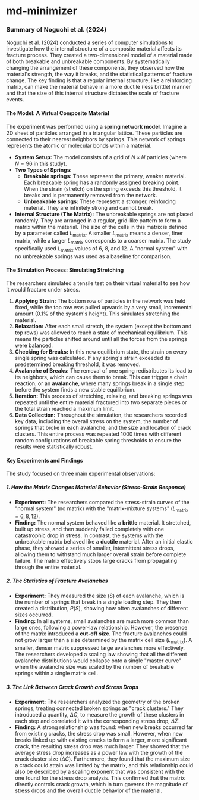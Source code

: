 # md-minimizer

### Summary of Noguchi et al. (2024)

Noguchi et al. (2024) conducted a series of computer simulations to investigate how the internal structure of a composite material affects its fracture process. They created a two-dimensional model of a material made of both breakable and unbreakable components. By systematically changing the arrangement of these components, they observed how the material's strength, the way it breaks, and the statistical patterns of fracture change. The key finding is that a regular internal structure, like a reinforcing matrix, can make the material behave in a more ductile (less brittle) manner and that the size of this internal structure dictates the scale of fracture events.

#### The Model: A Virtual Composite Material

The experiment was performed using a **spring network model**. Imagine a 2D sheet of particles arranged in a triangular lattice. These particles are connected to their nearest neighbors by springs. This network of springs represents the atomic or molecular bonds within a material.

* **System Setup:** The model consists of a grid of $N \times N$ particles (where $N=96$ in this study).
* **Two Types of Springs:**
    * **Breakable springs:** These represent the primary, weaker material. Each breakable spring has a randomly assigned breaking point. When the strain (stretch) on the spring exceeds this threshold, it breaks and is permanently removed from the network.
    * **Unbreakable springs:** These represent a stronger, reinforcing material. They are infinitely strong and cannot break.
* **Internal Structure (The Matrix):** The unbreakable springs are not placed randomly. They are arranged in a regular, grid-like pattern to form a matrix within the material. The size of the cells in this matrix is defined by a parameter called $L_{\text{matrix}}$. A smaller $L_{\text{matrix}}$ means a denser, finer matrix, while a larger $L_{\text{matrix}}$ corresponds to a coarser matrix. The study specifically used $L_{\text{matrix}}$ values of 6, 8, and 12. A "normal system" with no unbreakable springs was used as a baseline for comparison.

#### The Simulation Process: Simulating Stretching

The researchers simulated a tensile test on their virtual material to see how it would fracture under stress.

1.  **Applying Strain:** The bottom row of particles in the network was held fixed, while the top row was pulled upwards by a very small, incremental amount ($0.1\%$ of the system's height). This simulates stretching the material.
2.  **Relaxation:** After each small stretch, the system (except the bottom and top rows) was allowed to reach a state of mechanical equilibrium. This means the particles shifted around until all the forces from the springs were balanced.
3.  **Checking for Breaks:** In this new equilibrium state, the strain on every single spring was calculated. If any spring's strain exceeded its predetermined breaking threshold, it was removed.
4.  **Avalanche of Breaks:** The removal of one spring redistributes its load to its neighbors, which can cause them to break. This can trigger a chain reaction, or an **avalanche**, where many springs break in a single step before the system finds a new stable equilibrium.
5.  **Iteration:** This process of stretching, relaxing, and breaking springs was repeated until the entire material fractured into two separate pieces or the total strain reached a maximum limit.
6.  **Data Collection:** Throughout the simulation, the researchers recorded key data, including the overall stress on the system, the number of springs that broke in each avalanche, and the size and location of crack clusters. This entire process was repeated 1000 times with different random configurations of breakable spring thresholds to ensure the results were statistically robust.

#### Key Experiments and Findings

The study focused on three main experimental observations:

##### 1. How the Matrix Changes Material Behavior (Stress-Strain Response)

* **Experiment:** The researchers compared the stress-strain curves of the "normal system" (no matrix) with the "matrix-mixture systems" ($L_{\text{matrix}} = 6, 8, 12$).
* **Finding:** The normal system behaved like a **brittle** material. It stretched, built up stress, and then suddenly failed completely with one catastrophic drop in stress. In contrast, the systems with the unbreakable matrix behaved like a **ductile** material. After an initial elastic phase, they showed a series of smaller, intermittent stress drops, allowing them to withstand much larger overall strain before complete failure. The matrix effectively stops large cracks from propagating through the entire material.

##### 2. The Statistics of Fracture Avalanches

* **Experiment:** They measured the size ($S$) of each avalanche, which is the number of springs that break in a single loading step. They then created a distribution, $P(S)$, showing how often avalanches of different sizes occurred.
* **Finding:** In all systems, small avalanches are much more common than large ones, following a power-law relationship. However, the presence of the matrix introduced a **cut-off size**. The fracture avalanches could not grow larger than a size determined by the matrix cell size ($L_{\text{matrix}}$). A smaller, denser matrix suppressed large avalanches more effectively. The researchers developed a scaling law showing that all the different avalanche distributions would collapse onto a single "master curve" when the avalanche size was scaled by the number of breakable springs within a single matrix cell.

##### 3. The Link Between Crack Growth and Stress Drops

* **Experiment:** The researchers analyzed the geometry of the broken springs, treating connected broken springs as "crack clusters." They introduced a quantity, $\Delta C$, to measure the growth of these clusters in each step and correlated it with the corresponding stress drop, $\Delta\Sigma$.
* **Finding:** A strong relationship was found: when new breaks occurred far from existing cracks, the stress drop was small. However, when new breaks linked up with existing cracks to form a larger, more significant crack, the resulting stress drop was much larger. They showed that the average stress drop increases as a power law with the growth of the crack cluster size ($\Delta C$). Furthermore, they found that the maximum size a crack could attain was limited by the matrix, and this relationship could also be described by a scaling exponent that was consistent with the one found for the stress drop analysis. This confirmed that the matrix directly controls crack growth, which in turn governs the magnitude of stress drops and the overall ductile behavior of the material.